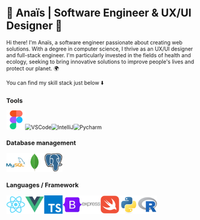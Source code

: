 # :hibiscus: Anaïs | Software Engineer & UX/UI Designer :hibiscus:

Hi there! I'm Anaïs, a software engineer passionate about creating web solutions. With a degree in computer science, I thrive as an UX/UI designer and full-stack engineer. I'm particularly invested in the fields of health and ecology, seeking to bring innovative solutions to improve people's lives and protect our planet. :earth_africa:

You can find my skill stack just below :arrow_down:

### Tools
<img src="https://github.com/devicons/devicon/blob/master/icons/figma/figma-original.svg" alt="Figma" width="50" height="50"><img src="https://github.com/AnaisVlr/AnaisVlr/assets/90798948/9880f86c-e2c9-42c2-b913-c8b93e7fb92c" alt="VSCode" width="50" height="50"><img src="https://resources.jetbrains.com/storage/products/company/brand/logos/IntelliJ_IDEA_icon.svg" alt="IntelliJ" width="50" height="50"><img src="https://resources.jetbrains.com/storage/products/company/brand/logos/PyCharm_icon.svg" alt="Pycharm" width="50" height="50">

### Database management 
<img src="https://github.com/devicons/devicon/blob/master/icons/mysql/mysql-original-wordmark.svg" alt="MySQL" width="50" height="50"><img src="https://github.com/devicons/devicon/blob/master/icons/mongodb/mongodb-original.svg" alt="MongoDB" width="50" height="50"><img src="https://github.com/devicons/devicon/blob/master/icons/postgresql/postgresql-original.svg" alt="Postgre" width="50" height="50">

### Languages / Framework
<img src="https://github.com/devicons/devicon/blob/master/icons/react/react-original.svg" alt="React" width="50" height="50"><img src="https://github.com/devicons/devicon/blob/master/icons/vuejs/vuejs-original.svg" alt="VueJS" width="50" height="50"><img src="https://github.com/devicons/devicon/blob/master/icons/typescript/typescript-original.svg" alt="TS" width="50" height="50"><img src="https://github.com/devicons/devicon/blob/master/icons/bootstrap/bootstrap-original.svg" alt="Bootstrap" width="50" height="50"><img src="https://github.com/devicons/devicon/blob/master/icons/express/express-original-wordmark.svg" alt="Express" width="50" height="50"><img src="https://github.com/devicons/devicon/blob/master/icons/swift/swift-original.svg" alt="Swift" width="50" height="50"><img src="https://github.com/devicons/devicon/blob/master/icons/python/python-original.svg" alt="Python" width="50" height="50"><img src="https://github.com/devicons/devicon/blob/master/icons/r/r-original.svg" alt="R" width="50" height="50">
